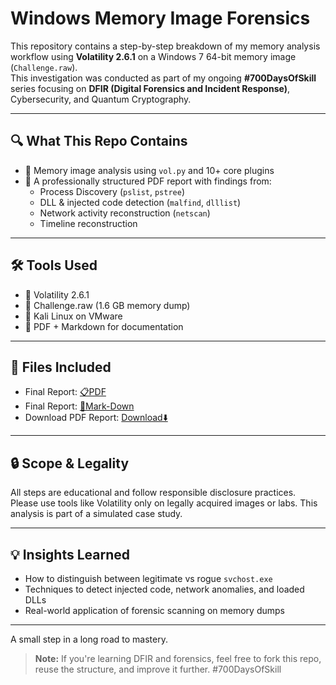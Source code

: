 # Windows Memory Image Forensics

This repository contains a step-by-step breakdown of my memory analysis workflow using **Volatility 2.6.1** on a Windows 7 64-bit memory image (`Challenge.raw`).  
This investigation was conducted as part of my ongoing **#700DaysOfSkill** series focusing on **DFIR (Digital Forensics and Incident Response)**, Cybersecurity, and Quantum Cryptography.

---

## 🔍 What This Repo Contains

- 📁 Memory image analysis using `vol.py` and 10+ core plugins  
- 📖 A professionally structured PDF report with findings from:
  - Process Discovery (`pslist`, `pstree`)
  - DLL & injected code detection (`malfind`, `dlllist`)
  - Network activity reconstruction (`netscan`)
  - Timeline reconstruction

---

## 🛠️ Tools Used

- 🐍 Volatility 2.6.1
- 🧠 Challenge.raw (1.6 GB memory dump)
- 📖 Kali Linux on VMware
- 📝 PDF + Markdown for documentation

---

## 📎 Files Included

- Final Report: [📋PDF](https://github.com/jynxora/Memory-Forensics/blob/main/MemoryImageReport.pdf)
- Final Report: [📑Mark-Down](https://github.com/jynxora/Memory-Forensics/blob/main/MemoryImageReport.md)
- Download PDF Report: [Download⬇️](https://github.com/jynxora/Memory-Forensics/raw/main/MemoryImageReport.pdf)

---

## 🔒 Scope & Legality

All steps are educational and follow responsible disclosure practices.  
Please use tools like Volatility only on legally acquired images or labs. This analysis is part of a simulated case study.

---

## 💡 Insights Learned

- How to distinguish between legitimate vs rogue `svchost.exe`
- Techniques to detect injected code, network anomalies, and loaded DLLs
- Real-world application of forensic scanning on memory dumps

---

A small step in a long road to mastery.

> **Note:** If you're learning DFIR and forensics, feel free to fork this repo, reuse the structure, and improve it further.
#700DaysOfSkill
